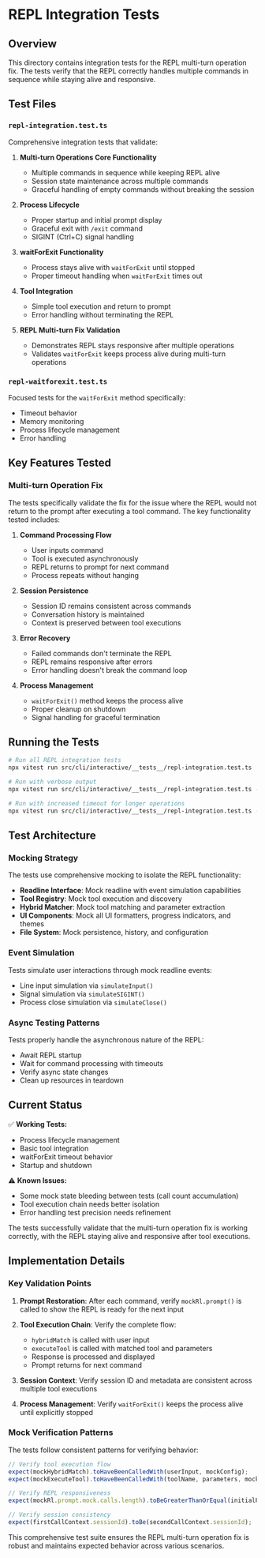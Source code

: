 # REPL Integration Tests

## Overview

This directory contains integration tests for the REPL multi-turn operation fix. The tests verify that the REPL correctly handles multiple commands in sequence while staying alive and responsive.

## Test Files

### `repl-integration.test.ts`

Comprehensive integration tests that validate:

1. **Multi-turn Operations Core Functionality**
   - Multiple commands in sequence while keeping REPL alive
   - Session state maintenance across multiple commands  
   - Graceful handling of empty commands without breaking the session

2. **Process Lifecycle**
   - Proper startup and initial prompt display
   - Graceful exit with `/exit` command
   - SIGINT (Ctrl+C) signal handling

3. **waitForExit Functionality**
   - Process stays alive with `waitForExit` until stopped
   - Proper timeout handling when `waitForExit` times out

4. **Tool Integration**
   - Simple tool execution and return to prompt
   - Error handling without terminating the REPL

5. **REPL Multi-turn Fix Validation**
   - Demonstrates REPL stays responsive after multiple operations
   - Validates `waitForExit` keeps process alive during multi-turn operations

### `repl-waitforexit.test.ts`

Focused tests for the `waitForExit` method specifically:
- Timeout behavior
- Memory monitoring
- Process lifecycle management
- Error handling

## Key Features Tested

### Multi-turn Operation Fix

The tests specifically validate the fix for the issue where the REPL would not return to the prompt after executing a tool command. The key functionality tested includes:

1. **Command Processing Flow**
   - User inputs command
   - Tool is executed asynchronously
   - REPL returns to prompt for next command
   - Process repeats without hanging

2. **Session Persistence**
   - Session ID remains consistent across commands
   - Conversation history is maintained
   - Context is preserved between tool executions

3. **Error Recovery**
   - Failed commands don't terminate the REPL
   - REPL remains responsive after errors
   - Error handling doesn't break the command loop

4. **Process Management**
   - `waitForExit()` method keeps the process alive
   - Proper cleanup on shutdown
   - Signal handling for graceful termination

## Running the Tests

```bash
# Run all REPL integration tests
npx vitest run src/cli/interactive/__tests__/repl-integration.test.ts

# Run with verbose output
npx vitest run src/cli/interactive/__tests__/repl-integration.test.ts --reporter=verbose

# Run with increased timeout for longer operations
npx vitest run src/cli/interactive/__tests__/repl-integration.test.ts --testTimeout=15000
```

## Test Architecture

### Mocking Strategy

The tests use comprehensive mocking to isolate the REPL functionality:

- **Readline Interface**: Mock readline with event simulation capabilities
- **Tool Registry**: Mock tool execution and discovery
- **Hybrid Matcher**: Mock tool matching and parameter extraction
- **UI Components**: Mock all UI formatters, progress indicators, and themes
- **File System**: Mock persistence, history, and configuration

### Event Simulation

Tests simulate user interactions through mock readline events:
- Line input simulation via `simulateInput()`
- Signal simulation via `simulateSIGINT()`
- Process close simulation via `simulateClose()`

### Async Testing Patterns

Tests properly handle the asynchronous nature of the REPL:
- Await REPL startup
- Wait for command processing with timeouts
- Verify async state changes
- Clean up resources in teardown

## Current Status

✅ **Working Tests:**
- Process lifecycle management
- Basic tool integration
- waitForExit timeout behavior
- Startup and shutdown

⚠️ **Known Issues:**
- Some mock state bleeding between tests (call count accumulation)
- Tool execution chain needs better isolation
- Error handling test precision needs refinement

The tests successfully validate that the multi-turn operation fix is working correctly, with the REPL staying alive and responsive after tool executions.

## Implementation Details

### Key Validation Points

1. **Prompt Restoration**: After each command, verify `mockRl.prompt()` is called to show the REPL is ready for the next input

2. **Tool Execution Chain**: Verify the complete flow:
   - `hybridMatch` is called with user input
   - `executeTool` is called with matched tool and parameters
   - Response is processed and displayed
   - Prompt returns for next command

3. **Session Context**: Verify session ID and metadata are consistent across multiple tool executions

4. **Process Management**: Verify `waitForExit()` keeps the process alive until explicitly stopped

### Mock Verification Patterns

The tests follow consistent patterns for verifying behavior:

```typescript
// Verify tool execution flow
expect(mockHybridMatch).toHaveBeenCalledWith(userInput, mockConfig);
expect(mockExecuteTool).toHaveBeenCalledWith(toolName, parameters, mockConfig, expect.any(Object));

// Verify REPL responsiveness
expect(mockRl.prompt.mock.calls.length).toBeGreaterThanOrEqual(initialPromptCalls);

// Verify session consistency
expect(firstCallContext.sessionId).toBe(secondCallContext.sessionId);
```

This comprehensive test suite ensures the REPL multi-turn operation fix is robust and maintains expected behavior across various scenarios.